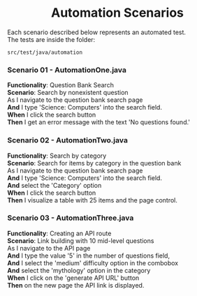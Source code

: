 <h1 align="center"> Automation Scenarios</h1>

<p>Each scenario described below represents an automated test.<br>
The tests are inside the folder:</p>

~~~
src/test/java/automation
~~~

<h3>Scenario 01 - AutomationOne.java</h3>

**Functionality**: Question Bank Search<br>
**Scenario**: Search by nonexistent question<br>
As I navigate to the question bank search page<br>
**And** I type 'Science: Computers' into the search field.<br>
**When** I click the search button<br>
**Then** I get an error message with the text 'No questions found.'<br>

<h3>Scenario 02 - AutomationTwo.java</h3>

**Functionality**: Search by category <br>
**Scenario**: Search for items by category in the question bank<br>
As I navigate to the question bank search page<br>
**And** I type 'Science: Computers' into the search field.<br>
**And** select the 'Category' option<br>
**When** I click the search button<br>
**Then** I visualize a table with 25 items and the page control.<br>

<h3>Scenario 03 - AutomationThree.java</h3>

**Functionality**: Creating an API route<br>
**Scenario**: Link building with 10 mid-level questions<br>
As I navigate to the API page<br>
**And** I type the value '5' in the number of questions field,<br>
**And** I select the 'medium' difficulty option in the combobox<br>
**And** select the 'mythology' option in the category<br>
**When** I click on the 'generate API URL' button<br>
**Then** on the new page the API link is displayed.<br>
